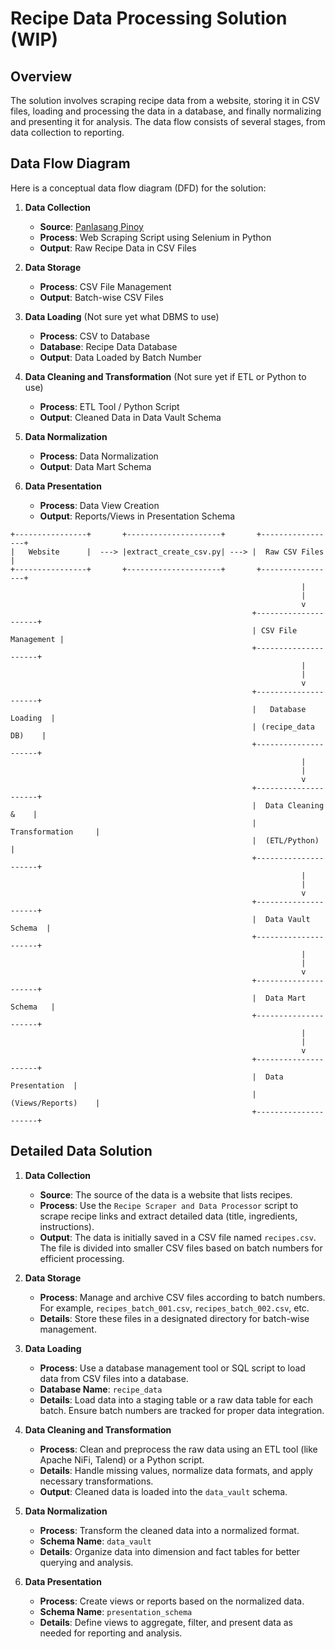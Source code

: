 # Recipe Data Processing Solution (WIP)

## Overview

The solution involves scraping recipe data from a website, storing it in CSV files, loading and processing the data in a database, and finally normalizing and presenting it for analysis. The data flow consists of several stages, from data collection to reporting.

## Data Flow Diagram

Here is a conceptual data flow diagram (DFD) for the solution:

1. **Data Collection**
   - **Source**: [Panlasang Pinoy](https://panlasangpinoy.com/)
   - **Process**: Web Scraping Script using Selenium in Python
   - **Output**: Raw Recipe Data in CSV Files

2. **Data Storage**
   - **Process**: CSV File Management
   - **Output**: Batch-wise CSV Files

3. **Data Loading** (Not sure yet what DBMS to use)
   - **Process**: CSV to Database 
   - **Database**: Recipe Data Database
   - **Output**: Data Loaded by Batch Number

4. **Data Cleaning and Transformation** (Not sure yet if ETL or Python to use)
   - **Process**: ETL Tool / Python Script
   - **Output**: Cleaned Data in Data Vault Schema

5. **Data Normalization**
   - **Process**: Data Normalization
   - **Output**: Data Mart Schema

6. **Data Presentation**
   - **Process**: Data View Creation
   - **Output**: Reports/Views in Presentation Schema
  


```plaintext
+----------------+       +---------------------+       +-----------------+
|   Website      |  ---> |extract_create_csv.py| ---> |  Raw CSV Files  |
+----------------+       +---------------------+       +-----------------+
                                                                 |
                                                                 |
                                                                 v
                                                      +---------------------+
                                                      | CSV File Management |
                                                      +---------------------+
                                                                 |
                                                                 |
                                                                 v
                                                      +---------------------+
                                                      |   Database Loading  |
                                                      | (recipe_data DB)    |
                                                      +---------------------+
                                                                 |
                                                                 |
                                                                 v
                                                      +---------------------+
                                                      |  Data Cleaning &    |
                                                      |  Transformation     |
                                                      |  (ETL/Python)       |
                                                      +---------------------+
                                                                 |
                                                                 |
                                                                 v
                                                      +---------------------+
                                                      |  Data Vault Schema  |
                                                      +---------------------+
                                                                 |
                                                                 |
                                                                 v
                                                      +---------------------+
                                                      |  Data Mart Schema   |
                                                      +---------------------+
                                                                 |
                                                                 |
                                                                 v
                                                      +---------------------+
                                                      |  Data Presentation  |
                                                      |  (Views/Reports)    |
                                                      +---------------------+
```

## Detailed Data Solution

1. **Data Collection**
   - **Source**: The source of the data is a website that lists recipes.
   - **Process**: Use the `Recipe Scraper and Data Processor` script to scrape recipe links and extract detailed data (title, ingredients, instructions).
   - **Output**: The data is initially saved in a CSV file named `recipes.csv`. The file is divided into smaller CSV files based on batch numbers for efficient processing.

2. **Data Storage**
   - **Process**: Manage and archive CSV files according to batch numbers. For example, `recipes_batch_001.csv`, `recipes_batch_002.csv`, etc.
   - **Details**: Store these files in a designated directory for batch-wise management.

3. **Data Loading**
   - **Process**: Use a database management tool or SQL script to load data from CSV files into a database.
   - **Database Name**: `recipe_data`
   - **Details**: Load data into a staging table or a raw data table for each batch. Ensure batch numbers are tracked for proper data integration.

4. **Data Cleaning and Transformation**
   - **Process**: Clean and preprocess the raw data using an ETL tool (like Apache NiFi, Talend) or a Python script.
   - **Details**: Handle missing values, normalize data formats, and apply necessary transformations.
   - **Output**: Cleaned data is loaded into the `data_vault` schema.

5. **Data Normalization**
   - **Process**: Transform the cleaned data into a normalized format.
   - **Schema Name**: `data_vault`
   - **Details**: Organize data into dimension and fact tables for better querying and analysis.

6. **Data Presentation**
   - **Process**: Create views or reports based on the normalized data.
   - **Schema Name**: `presentation_schema`
   - **Details**: Define views to aggregate, filter, and present data as needed for reporting and analysis.
